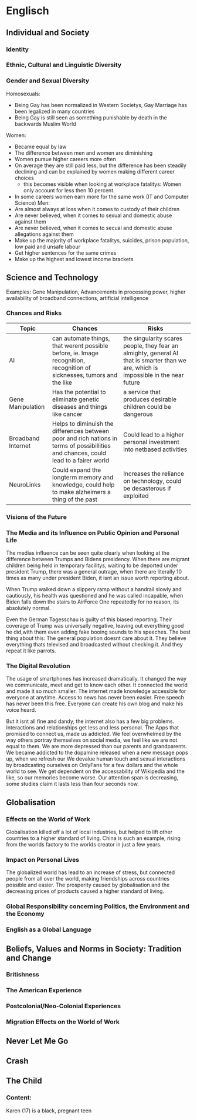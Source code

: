 # Englisch
## Individual and Society
### Identity
### Ethnic, Cultural and Linguistic Diversity
### Gender and Sexual Diversity
Homosexuals:
- Being Gay has been normalized in Western Societys, Gay Marriage has been legalized in many countries
- Being Gay is still seen as something punishable by death in the backwards Muslim World

Women:
- Became equal by law
- The difference between men and women are diminishing
- Women pursue higher careers more often
- On average they are still paid less, but the difference has been steadily declining and can be explained by women making different
  career choices
  - this becomes visible when looking at workplace fatalitys: Women only account for less then 10 percent.
- In some careers women earn more for the same work (IT and Computer Science)
Men:
- Are almost always at loss when it comes to custody of their children
- Are never believed, when it comes to sexual and domestic abuse against them
- Are never believed, when it comes to secual and domestic abuse allegations against them
- Make up the majority of workplace fatalitys, suicides, prison population, low paid and unsafe labour
- Get higher sentences for the same crimes
- Make up the highest and lowest income brackets

## Science and Technology
Examples: Gene Manipulation, Advancements in processing power, higher availability of broadband connections, artificial intelligence

### Chances and Risks
| Topic     | Chances         | Risks |
| ---------- |  --------------- |  ------ |
| AI        | can automate things, that werent possible before, ie. Image  recognition, recognition of sicknesses, tumors and the like |the singularity scares people, they fear an almighty, general AI that is smarter than we are, which is impossible in the near future |
| Gene Manipulation | Has the potential to eliminate genetic diseases and things like cancer | a service that produces desirable children could be dangerous |
| Broadband Internet | Helps to diminuish the differences between poor and rich nations in terms of possibillities and chances, could lead to a fairer world | Could lead to a higher personal investment into netbased activities |
| NeuroLinks | Could expand the longterm memory and knowledge, could help to make alzheimers a thing of the past | Increases the reliance on technology, could be desasterous if exploited |




 
### Visions of the Future
### The Media and its Influence on Public Opinion and Personal Life
The medias influence can be seen quite clearly when looking at the difference between Trumps and Bidens presidency.
When there are migrant children being held in temporary facilitys, waiting to be deported under president Trump, there was a general
outrage, when there are literally 10 times as many under president Biden, it isnt an issue worth reporting about.

When Trump walked down a slippery ramp without a handrail slowly and cautiously, his health was questioned and he was called incapable,
when Biden falls down the stairs to AirForce One repeatedly for no reason, its absolutely normal.

Even the German Tagesschau is guilty of this biased reporting. Their coverage of Trump was universally negative, leaving out everything
good he did,with them even adding fake booing sounds to his speeches.
The best thing about this: The general population doesnt care about it. They believe everything thats televised and broadcasted without
checking it. And they repeat it like parrots.

### The Digital Revolution

The usage of smartphones has increased dramatically. It changed the way we communicate, meet and get to know each other. It connected
the world and made it so much smaller.
The internet made knowledge accessible for everyone at anytime. Access to news has never been easier.
Free speech has never been this free. Everyone can create his own blog and make his voice heard.

But it isnt all fine and dandy, the internet also has a few big problems.
Interactions and relationships get less and less personal. The Apps that promised to connect us, made us addicted.
We feel overwhelmed by the way others portray themselves on social media, we feel like we are not equal to them.
We are more depressed than our parents and grandparents. We became addicted to the dopamine released when a new message pops up, when
we refresh our We devalue human touch and sexual interactions by broadcasting ourselves on
OnlyFans for a few dollars and the whole world to see.
We get dependent on the accessability of Wikipedia and the like, so our memories become worse.
Our attention span is decreasing, some studies claim it lasts less than four seconds now.
## Globalisation
### Effects on the World of Work
Globalisation killed off a lot of local industries, but helped to lift other countries to a higher standard of living. China is such an example, rising from the worlds factory to the worlds creator in just a few years.
### Impact on Personal Lives
The globalized world has lead to an increase of stress, but connected people from all over the world, making friendships across countries possible and easier.
The prosperity caused by globalisation and the decreasing prices of products caused a higher standard of living.
### Global Responsibility concerning Politics, the Environment and the Economy
### English as a Global Language

## Beliefs, Values and Norms in Society: Tradition and Change
### Britishness
### The American Experience
### Postcolonial/Neo-Colonial Experiences
### Migration Effects on the World of Work

## Never Let Me Go
## Crash
## The Child
### Content:
Karen (17) is a black, pregnant teen 
## 
